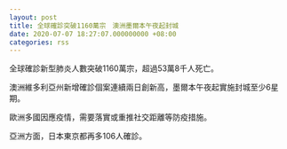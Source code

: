 ```yaml
---
layout: post
title: 全球確診突破1160萬宗　澳洲墨爾本午夜起封城
date: 2020-07-07 18:27:07.000000000 +08:00
categories: rss
---
```


全球確診新型肺炎人數突破1160萬宗，超過53萬8千人死亡。

澳洲維多利亞州新增確診個案連續兩日創新高，墨爾本午夜起實施封城至少6星期。

歐洲多國因應疫情，需要落實或重推社交距離等防疫措施。

亞洲方面，日本東京都再多106人確診。
